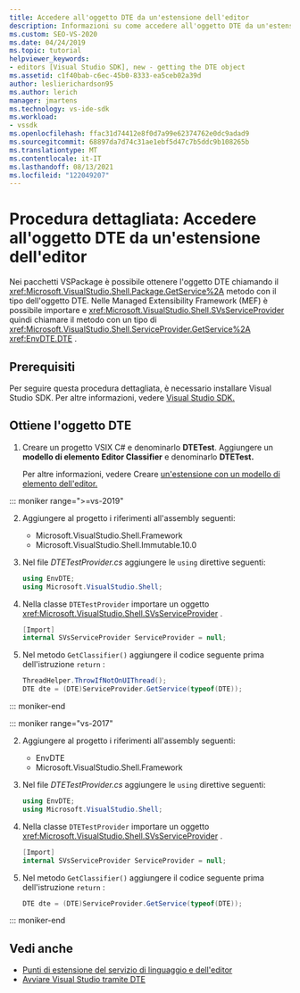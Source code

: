```yaml
---
title: Accedere all'oggetto DTE da un'estensione dell'editor
description: Informazioni su come accedere all'oggetto DTE da un'estensione dell'editor usando l'esempio di codice riportato in questa procedura dettagliata.
ms.custom: SEO-VS-2020
ms.date: 04/24/2019
ms.topic: tutorial
helpviewer_keywords:
- editors [Visual Studio SDK], new - getting the DTE object
ms.assetid: c1f40bab-c6ec-45b0-8333-ea5ceb02a39d
author: leslierichardson95
ms.author: lerich
manager: jmartens
ms.technology: vs-ide-sdk
ms.workload:
- vssdk
ms.openlocfilehash: ffac31d74412e8f0d7a99e62374762e0dc9adad9
ms.sourcegitcommit: 68897da7d74c31ae1ebf5d47c7b5ddc9b108265b
ms.translationtype: MT
ms.contentlocale: it-IT
ms.lasthandoff: 08/13/2021
ms.locfileid: "122049207"
---
```

# <a name="walkthrough-access-the-dte-object-from-an-editor-extension"></a>Procedura dettagliata: Accedere all'oggetto DTE da un'estensione dell'editor

Nei pacchetti VSPackage è possibile ottenere l'oggetto DTE chiamando il <xref:Microsoft.VisualStudio.Shell.Package.GetService%2A> metodo con il tipo dell'oggetto DTE. Nelle Managed Extensibility Framework (MEF) è possibile importare e <xref:Microsoft.VisualStudio.Shell.SVsServiceProvider> quindi chiamare il metodo con un tipo di <xref:Microsoft.VisualStudio.Shell.ServiceProvider.GetService%2A> <xref:EnvDTE.DTE> .

## <a name="prerequisites"></a>Prerequisiti

Per seguire questa procedura dettagliata, è necessario installare Visual Studio SDK. Per altre informazioni, vedere [Visual Studio SDK.](../extensibility/visual-studio-sdk.md)

## <a name="get-the-dte-object"></a>Ottiene l'oggetto DTE

1. Creare un progetto VSIX C# e denominarlo **DTETest**. Aggiungere un **modello di elemento Editor Classifier** e denominarlo **DTETest.**

   Per altre informazioni, vedere Creare [un'estensione con un modello di elemento dell'editor.](../extensibility/creating-an-extension-with-an-editor-item-template.md)

::: moniker range=">=vs-2019"

2. Aggiungere al progetto i riferimenti all'assembly seguenti:

    - Microsoft.VisualStudio.Shell.Framework
    - Microsoft.VisualStudio.Shell.Immutable.10.0

3. Nel file *DTETestProvider.cs* aggiungere le `using` direttive seguenti:

    ```csharp
    using EnvDTE;
    using Microsoft.VisualStudio.Shell;
    ```

4. Nella classe `DTETestProvider` importare un oggetto <xref:Microsoft.VisualStudio.Shell.SVsServiceProvider> .

    ```csharp
    [Import]
    internal SVsServiceProvider ServiceProvider = null;
    ```

5. Nel metodo `GetClassifier()` aggiungere il codice seguente prima dell'istruzione `return` :

    ```csharp
   ThreadHelper.ThrowIfNotOnUIThread();
   DTE dte = (DTE)ServiceProvider.GetService(typeof(DTE));
   ```

::: moniker-end

::: moniker range="vs-2017"

2. Aggiungere al progetto i riferimenti all'assembly seguenti:

   - EnvDTE
   - Microsoft.VisualStudio.Shell.Framework

3. Nel file *DTETestProvider.cs* aggiungere le `using` direttive seguenti:

    ```csharp
    using EnvDTE;
    using Microsoft.VisualStudio.Shell;
    ```

4. Nella classe `DTETestProvider` importare un oggetto <xref:Microsoft.VisualStudio.Shell.SVsServiceProvider> .

    ```csharp
    [Import]
    internal SVsServiceProvider ServiceProvider = null;
    ```

5. Nel metodo `GetClassifier()` aggiungere il codice seguente prima dell'istruzione `return` :

    ```csharp
   DTE dte = (DTE)ServiceProvider.GetService(typeof(DTE));
   ```

::: moniker-end

## <a name="see-also"></a>Vedi anche

- [Punti di estensione del servizio di linguaggio e dell'editor](../extensibility/language-service-and-editor-extension-points.md)
- [Avviare Visual Studio tramite DTE](launch-visual-studio-dte.md)
